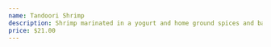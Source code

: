 ```yaml
---
name: Tandoori Shrimp
description: Shrimp marinated in a yogurt and home ground spices and baked in Tandoori oven.
price: $21.00
---
```

